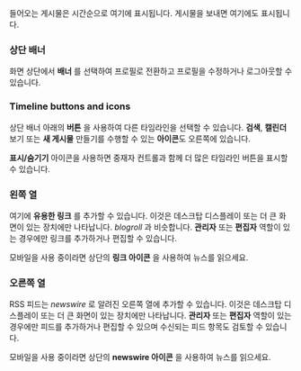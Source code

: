 들어오는 게시물은 시간순으로 여기에 표시됩니다. 게시물을 보내면 여기에도 표시됩니다.

### 상단 배너
화면 상단에서 **배너** 를 선택하여 프로필로 전환하고 프로필을 수정하거나 로그아웃할 수 있습니다.

### Timeline buttons and icons
상단 배너 아래의 **버튼** 을 사용하여 다른 타임라인을 선택할 수 있습니다. **검색**, **캘린더** 보기 또는 **새 게시물** 만들기를 수행할 수 있는 **아이콘**도 오른쪽에 있습니다.

**표시/숨기기** 아이콘을 사용하면 중재자 컨트롤과 함께 더 많은 타임라인 버튼을 표시할 수 있습니다.

### 왼쪽 열
여기에 **유용한 링크** 를 추가할 수 있습니다. 이것은 데스크탑 디스플레이 또는 더 큰 화면이 있는 장치에만 나타납니다. *blogroll* 과 비슷합니다. **관리자** 또는 **편집자** 역할이 있는 경우에만 링크를 추가하거나 편집할 수 있습니다.

모바일을 사용 중이라면 상단의 **링크 아이콘** 을 사용하여 뉴스를 읽으세요.

### 오른쪽 열
RSS 피드는 *newswire* 로 알려진 오른쪽 열에 추가할 수 있습니다. 이것은 데스크탑 디스플레이 또는 더 큰 화면이 있는 장치에만 나타납니다. **관리자** 또는 **편집자** 역할이 있는 경우에만 피드를 추가하거나 편집할 수 있으며 수신되는 피드 항목도 검토할 수 있습니다.

모바일을 사용 중이라면 상단의 **newswire 아이콘** 을 사용하여 뉴스를 읽으세요.

